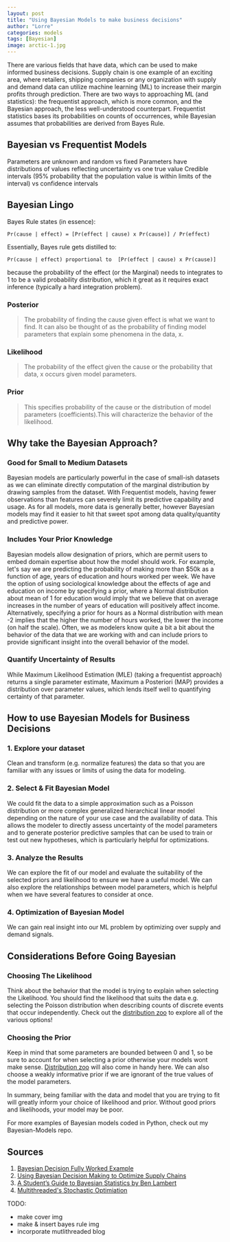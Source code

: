 ```yaml
---
layout: post
title: "Using Bayesian Models to make business decisions"
author: "Lorre"
categories: models
tags: [Bayesian]
image: arctic-1.jpg
---
```


There are various fields that have data, which can be used to make informed business decisions. Supply chain is one example of an exciting area, where retailers, shipping companies or any organization with supply and demand data can utilize machine learning (ML) to increase their margin profits through prediction. There are two ways to approaching ML (and statistics): the frequentist approach, which is more common, and the Bayesian approach, the less well-understood counterpart.  Frequentist statistics bases its probabilities on counts of occurrences, while Bayesian assumes that probabilities are derived from Bayes Rule.

## Bayesian vs Frequentist Models
Parameters are unknown and random vs fixed
Parameters have distributions of values reflecting uncertainty vs one true value
Credible intervals (95% probability that the population value is within limits of the interval) vs confidence intervals

## Bayesian Lingo
Bayes Rule states (in essence):

    Pr(cause | effect) = [Pr(effect | cause) x Pr(cause)] / Pr(effect)

Essentially, Bayes rule gets distilled to:

    Pr(cause | effect) proportional to  [Pr(effect | cause) x Pr(cause)]

because the probability of the effect (or the Marginal) needs to integrates to 1 to be a valid probability distribution, which it great as it requires exact inference (typically a hard integration problem).

### Posterior
> The probability of finding the cause given effect is what we want to find. It can also be thought of as the probability of finding model parameters that explain some phenomena in the data, x.

### Likelihood
> The probability of the effect given the cause or the probability that data, x occurs given model parameters.

### Prior
> This specifies probability of the cause or the distribution of model parameters (coefficients).This will characterize the behavior of the likelihood.


## Why take the Bayesian Approach?
### Good for Small to Medium Datasets
Bayesian models are particularly powerful in the case of small-ish datasets as we can eliminate directly computation of the marginal distribution by drawing samples from the dataset. With Frequentist models, having fewer observations than features can severely limit its predictive capability and usage. As for all models, more data is generally better, however Bayesian models may find it easier to hit that sweet spot among data quality/quantity and predictive power.

### Includes Your Prior Knowledge
Bayesian models allow designation of priors, which are permit users to embed domain expertise about how the model should work. For example, let's say we are predicting the probability of making more than $50k as a function of age, years of education and hours worked per week. We have the option of using sociological knowledge about the effects of age and education on income by specifying a prior, where a Normal distribution about mean of 1 for education would imply that we believe that on average increases in the number of years of education will positively affect income. Alternatively, specifying a prior for hours as a Normal distribution with mean -2 implies that the higher the number of hours worked, the lower the income (on half the scale). Often, we as modelers know quite a bit a bit about the behavior of the data that we are working with and can include priors to provide significant insight into the overall behavior of the model.

### Quantify Uncertainty of Results
While Maximum Likelihood Estimation (MLE) (taking a frequentist approach) returns a single parameter estimate, Maximum a Posteriori (MAP) provides a distribution over parameter values, which lends itself well to quantifying certainty of that parameter.

## How to use Bayesian Models for Business Decisions

### 1. Explore your dataset
Clean and transform (e.g. normalize features) the data so that you are familiar with any issues or limits of using the data for modeling.

### 2. Select & Fit Bayesian Model
We could fit the data to a simple approximation such as a Poisson distribution or more complex generalized hierarchical linear model depending on the nature of your use case and the availability of data. This allows the modeler to directly assess uncertainty of the model parameters and to generate posterior predictive samples that can be used to train or test out new hypotheses, which is particularly helpful for optimizations.

### 3. Analyze the Results
We can explore the fit of our model and evaluate the suitability of the selected priors and likelihood to ensure we have a useful model. We can also explore the relationships between model parameters, which is helpful when we have several features to consider at once.

### 4. Optimization of Bayesian Model
We can gain real insight into our ML problem by optimizing over supply and demand signals.

## Considerations Before Going Bayesian
### Choosing The Likelihood
Think about the behavior that the model is trying to explain when selecting the Likelihood. You should find the likelihood that suits the data e.g. selecting the Poisson distribution when describing counts of discrete events that occur independently. Check out the [distribution zoo](https://ben18785.shinyapps.io/distribution-zoo/) to explore all of the various options!

### Choosing the Prior
Keep in mind that some parameters are bounded between 0 and 1, so be sure to account for when selecting a prior otherwise your models wont make sense. [Distribution zoo](https://ben18785.shinyapps.io/distribution-zoo/) will also come in handy here. We can also choose a weakly informative prior if we are ignorant of the true values of the model  parameters.

In summary, being familiar with the data and model that you are trying to fit will greatly inform your choice of likelihood and prior. Without good priors and likelihoods, your model may be poor.

For more examples of Bayesian models coded in Python, check out my Bayesian-Models repo.

## Sources    
1. [Bayesian Decision Fully Worked Example](http://www.statsathome.com/2017/10/12/bayesian-decision-theory-made-ridiculously-simple/#fully-worked-example-what-price-should-i-sell-my-used-phone-for)
2. [Using Bayesian Decision Making to Optimize Supply Chains](https://twiecki.io/blog/2019/01/14/supply_chain/)
3. [A Student’s Guide to Bayesian Statistics by Ben Lambert](https://study.sagepub.com/lambert)
4. [Multithreaded's Stochastic Optimiation](https://multithreaded.stitchfix.com/blog/2019/09/10/stochastic-optimization/)

TODO:
- make cover img
- make & insert bayes rule img
- incorporate mutlithreaded blog
